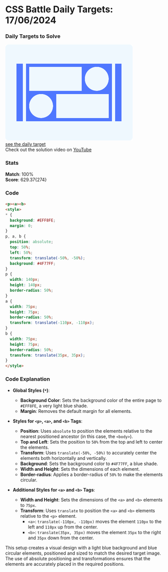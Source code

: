 # CSS Battle Daily Targets: 17/06/2024

### Daily Targets to Solve

![picture of daily target](./images/17.png)  
[see the daily target](https://cssbattle.dev/play/9dPRS195Gt3O8uAzgNWj)  
Check out the solution video on [YouTube](https://www.youtube.com/watch?v=4G_0A6P8XSQ)

### Stats

**Match**: 100%  
**Score**: 629.37{274}

### Code

```html
<p><a><b>
<style>
* {
  background: #EFF8FE;
  margin: 0;
}
p, a, b {
  position: absolute;
  top: 50%;
  left: 50%;
  transform: translate(-50%, -50%);
  background: #4F77FF;
}
p {
  width: 140px;
  height: 140px;
  border-radius: 50%;
}
a {
  width: 75px;
  height: 75px;
  border-radius: 50%;
  transform: translate(-110px, -110px);
}
b {
  width: 75px;
  height: 75px;
  border-radius: 50%;
  transform: translate(35px, 35px);
}
</style>
```

### Code Explanation

- **Global Styles (`*`)**:
  - **Background Color**: Sets the background color of the entire page to `#EFF8FE`, a very light blue shade.
  - **Margin**: Removes the default margin for all elements.

- **Styles for `<p>`, `<a>`, and `<b>` Tags**:
  - **Position**: Uses `absolute` to position the elements relative to the nearest positioned ancestor (in this case, the `<body>`).
  - **Top and Left**: Sets the position to `50%` from the top and left to center the elements.
  - **Transform**: Uses `translate(-50%, -50%)` to accurately center the elements both horizontally and vertically.
  - **Background**: Sets the background color to `#4F77FF`, a blue shade.
  - **Width and Height**: Sets the dimensions of each element.
  - **Border-radius**: Applies a border-radius of `50%` to make the elements circular.

- **Additional Styles for `<a>` and `<b>` Tags**:
  - **Width and Height**: Sets the dimensions of the `<a>` and `<b>` elements to `75px`.
  - **Transform**: Uses `translate` to position the `<a>` and `<b>` elements relative to the `<p>` element.
    - `<a>`: `translate(-110px, -110px)` moves the element `110px` to the left and `110px` up from the center.
    - `<b>`: `translate(35px, 35px)` moves the element `35px` to the right and `35px` down from the center.

This setup creates a visual design with a light blue background and blue circular elements, positioned and sized to match the desired target image. The use of absolute positioning and transformations ensures that the elements are accurately placed in the required positions.